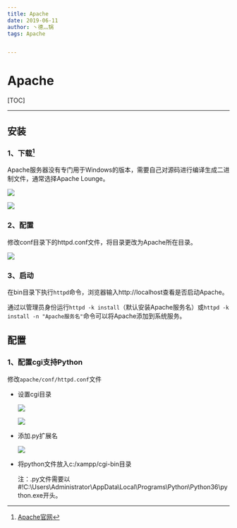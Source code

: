```yaml
---
title: Apache
date: 2019-06-11
author: 丶德灬锅
tags: Apache


---
```


# Apache

[TOC]

------

## 安装

### 1、下载[^1]

Apache服务器没有专门用于Windows的版本，需要自己对源码进行编译生成二进制文件，通常选择Apache Lounge。

![](https://codeup.aliyun.com/62ea3b231a358b4399afc08c/lideyu/asserts/raw/master/2019-06-11-Apache-下载1.png)

![](https://codeup.aliyun.com/62ea3b231a358b4399afc08c/lideyu/asserts/raw/master/2019-06-11-Apache-下载2.png)

### 2、配置

修改conf目录下的httpd.conf文件，将目录更改为Apache所在目录。

![](https://codeup.aliyun.com/62ea3b231a358b4399afc08c/lideyu/asserts/raw/master/2019-06-11-Apache-配置.png)

### 3、启动

在bin目录下执行`httpd`命令，浏览器输入http://localhost查看是否启动Apache。

通过以管理员身份运行`httpd -k install`（默认安装Apache服务名）或`httpd -k install -n "Apache服务名"`命令可以将Apache添加到系统服务。

## 配置

### 1、配置cgi支持Python

修改`apache/conf/httpd.conf`文件

- 设置cgi目录

  ![](https://codeup.aliyun.com/62ea3b231a358b4399afc08c/lideyu/asserts/raw/master/2019-06-11-Apache-配置cgi支持python1.png)

  

  ![](https://codeup.aliyun.com/62ea3b231a358b4399afc08c/lideyu/asserts/raw/master/2019-06-11-Apache-配置cgi支持python2.png)

- 添加.py扩展名

  ![](https://codeup.aliyun.com/62ea3b231a358b4399afc08c/lideyu/asserts/raw/master/2019-06-11-Apache-配置cgi支持python3.png)

- 将python文件放入c:/xampp/cgi-bin目录

  注：.py文件需要以#!C:\Users\Administrator\AppData\Local\Programs\Python\Python36\python.exe开头。

[^1]: [Apache官网](http://httpd.apache.org/)